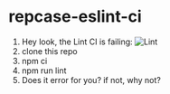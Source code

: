 # repcase-eslint-ci

1. Hey look, the Lint CI is failing: ![Lint](https://github.com/jerometwell/repcase-eslint-ci/workflows/Lint/badge.svg)
1. clone this repo
2. npm ci
3. npm run lint
4. Does it error for you? if not, why not?
